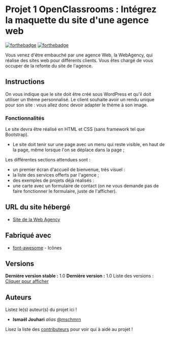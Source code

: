 # Projet 1 OpenClassrooms : Intégrez la maquette du site d'une agence web

[![forthebadge](https://forthebadge.com/images/badges/uses-html.svg)](http://forthebadge.com)  [![forthebadge](https://forthebadge.com/images/badges/uses-css.svg)](http://forthebadge.com)

Vous venez d'être embauché par une agence Web, la WebAgency, qui réalise des sites web pour différents clients. Vous êtes chargé de vous occuper de la refonte du site de l'agence.

## Instructions

On vous indique que le site doit être créé sous WordPress et qu'il doit utiliser un thème personnalisé. Le client souhaite avoir un rendu unique pour son site : vous allez donc devoir adapter le thème à son image.

### Fonctionnalités

Le site devra être réalisé en HTML et CSS (sans framework tel que Bootstrap).

- Le site doit tenir sur une page avec un menu qui reste visible, en haut de la page, même lorsque l'on se déplace dans la page ;

Les différentes sections attendues sont :
- un premier écran d'accueil de bienvenue, très visuel :
- la liste des services offerts par l'agence ;
- des exemples de projets déjà réalisés :
- une carte avec un formulaire de contact (on ne vous demande pas de faire fonctionner le formulaire, juste de l'afficher).

## URL du site hébergé

* [Site de la Web Agency](http://projet-1-oc.ismaeljouhari.com/)

## Fabriqué avec

* [font-awesome](https://fontawesome.com/) - Icônes

## Versions
**Dernière version stable :** 1.0
**Dernière version :** 1.0
Liste des versions : [Cliquer pour afficher](https://github.com/mschmrn/openclassrooms-dw-projet-2/contributors/tags)

## Auteurs
Listez le(s) auteur(s) du projet ici !
* **Ismaël Jouhari** _alias_ [@mschmrn](https://github.com/mschmrn)

Lisez la liste des [contributeurs](https://github.com/mschmrn/openclassrooms-dw-projet-2/contributors) pour voir qui à aidé au projet !

